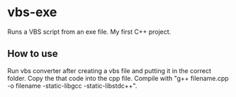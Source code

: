 # vbs-exe
Runs a VBS script from an exe file. My first C++ project.

## How to use
Run vbs converter after creating a vbs file and putting it in the correct folder. 
Copy the that code into the cpp file.
Compile with "g++ filename.cpp -o filename -static-libgcc -static-libstdc++".
